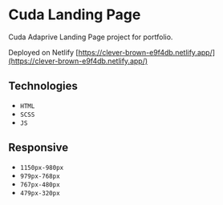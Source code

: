 # Cuda Landing Page

Cuda Adaprive Landing Page project for portfolio.

Deployed on Netlify
[https://clever-brown-e9f4db.netlify.app/](https://clever-brown-e9f4db.netlify.app/)


## Technologies
- `HTML`
- `SCSS`
- `JS`

## Responsive
- `1150px-980px`
- `979px-768px`
- `767px-480px`
- `479px-320px`
